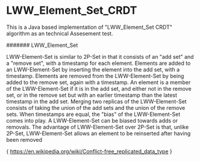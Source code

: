 # LWW_Element_Set_CRDT

This is a Java based implementation of "LWW_Element_Set CRDT" algorithm as an technical Assesement test.

####### LWW_Element_Set

LWW-Element-Set is similar to 2P-Set in that it consists of an "add set" and a "remove set", with a timestamp for each element.
Elements are added to an LWW-Element-Set by inserting the element into the add set, with a timestamp. 
Elements are removed from the LWW-Element-Set by being added to the remove set, again with a timestamp. 
An element is a member of the LWW-Element-Set if it is in the add set, and either not in the remove set, 
or in the remove set but with an earlier timestamp than the latest timestamp in the add set. 
Merging two replicas of the LWW-Element-Set consists of taking the union of the add sets and the union of the remove sets. 
When timestamps are equal, the "bias" of the LWW-Element-Set comes into play. 
A LWW-Element-Set can be biased towards adds or removals. 
The advantage of LWW-Element-Set over 2P-Set is that, unlike 2P-Set, LWW-Element-Set allows an element to be reinserted 
after having been removed

{
https://en.wikipedia.org/wiki/Conflict-free_replicated_data_type
}
